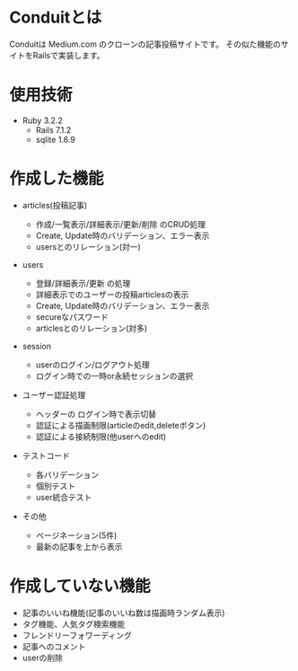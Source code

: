 # Conduitとは
Conduitは Medium.com のクローンの記事投稿サイトです。
その似た機能のサイトをRailsで実装します。

# 使用技術
- Ruby 3.2.2
  - Rails 7.1.2
  - sqlite 1.6.9

# 作成した機能
* articles(投稿記事)
  * 作成/一覧表示/詳細表示/更新/削除 のCRUD処理
  * Create, Update時のバリデーション、エラー表示
  * usersとのリレーション(対一)
* users
  * 登録/詳細表示/更新 の処理
  * 詳細表示でのユーザーの投稿articlesの表示
  * Create, Update時のバリデーション、エラー表示
  * secureなパスワード
  * articlesとのリレーション(対多)
* session
  * userのログイン/ログアウト処理
  * ログイン時での一時or永続セッションの選択

* ユーザー認証処理
  * ヘッダーの ログイン時で表示切替
  * 認証による描画制限(articleのedit,deleteボタン)
  * 認証による接続制限(他userへのedit)

* テストコード
  * 各バリデーション
  * 個別テスト
  * user統合テスト

* その他
  * ページネーション(5件)
  * 最新の記事を上から表示

# 作成していない機能
* 記事のいいね機能(記事のいいね数は描画時ランダム表示)
* タグ機能、人気タグ検索機能
* フレンドリーフォワーディング
* 記事へのコメント
* userの削除